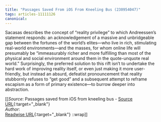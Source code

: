 ```yaml
---
title: "Passages Saved From iOS From Kneeling Bus (230954047)"
tags: articles-11111126
canonical: 
---
```


Sacasas describes the concept of “reality privilege” to which Andreessen’s statement responds: an acknowledgement of a massive and unbridgeable gap between the fortunes of the world’s elites—who live in rich, stimulating real-world environments—and the masses, for whom online life will presumably be “immeasurably richer and more fulfilling than most of the physical and social environment around them in the quote-unquote real world.” Surprisingly, the preferred solution to this rift isn’t to undertake the hard work of improving reality itself, or even just making it more user-friendly, but instead an absurd, defeatist pronouncement that reality stubbornly refuses to “get good” and a subsequent attempt to reframe escapism as a form of primary existence—to burrow deeper into abstraction.


[[_Source_: Passages saved from iOS from kneeling bus - [Source URL](){:target="_blank"}<br>
_Author_: <br>
[Readwise URL](https://readwise.io/open/230954047){:target="_blank"}
::wrap]]